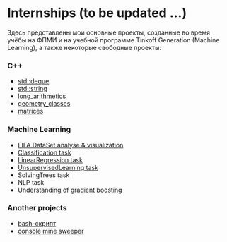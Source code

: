 # Internships (to be updated ...)

Здесь представлены мои основные проекты, созданные во время учёбы на ФПМИ и на учебной программе Tinkoff Generation (Machine Learning), а также некоторые свободные проекты:


### C++
* [std::deque](https://github.com/sasamb4ik/Internships/tree/deque/deque)
* [std::string](https://github.com/sasamb4ik/Internships/tree/string/string)
* [long_arithmetics](https://github.com/sasamb4ik/Internships/tree/long_arithmetics/long_arithmetics)
* [geometry_classes](https://github.com/sasamb4ik/Internships/tree/geometry_classes/geometry_classes)
* [matrices](https://github.com/sasamb4ik/Internships/tree/matrices/matrices)

### Machine Learning
* [FIFA DataSet analyse & visualization](https://github.com/sasamb4ik/Internships/blob/analyse%26visualization/Tinkoff_visualization.ipynb)
* [Classification task](https://github.com/sasamb4ik/Internships/blob/classification_task/Tinkoff_classification.ipynb)
* [LinearRegression task](https://github.com/sasamb4ik/Internships/blob/linear_regression/Tinkoff_linear_regression.ipynb)
* [UnsupervisedLearning task](https://github.com/sasamb4ik/Internships/blob/unsupervised_learning/UnsupervisedLearning.ipynb)
* SolvingTrees task
* NLP task
* Understanding of gradient boosting

### Another projects
* [bash-скрипт](https://github.com/sasamb4ik/Internships/tree/build_system/build_system)
* [console mine sweeper](https://github.com/sasamb4ik/Internships/tree/minesweeper/minesweeper)
